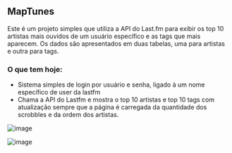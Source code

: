 ## MapTunes

Este é um projeto simples que utiliza a API do Last.fm para exibir os top 10 artistas mais ouvidos de um usuário específico e as tags que mais aparecem. Os dados são apresentados em duas tabelas, uma para artistas e outra para tags.

### O que tem hoje:
- Sistema simples de login por usuário e senha, ligado à um nome específico de user da lastfm  
- Chama a API do Lastfm e mostra o top 10 artistas e top 10 tags com atualização sempre que a página é carregada da quantidade dos scrobbles e da ordem dos artistas.

![image](https://github.com/tiago3186/MapTunes/assets/132753395/515ed9cb-4b05-495c-bb8b-c98c878d88bc)

![image](https://github.com/tiago3186/MapTunes/assets/132753395/8734401c-aa43-4044-9b83-e3dbb644b516)

